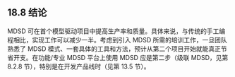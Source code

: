 ## 18.8 结论
MDSD 可在首个模型驱动项目中提高生产率和质量。具体来说，与传统的手工编程相比，实现工作可以减少一半。考虑到引入 MDSD 所需的培训工作，一旦团队熟悉了 MDSD 模式、一套具体的工具和方法，预计从第二个项目开始就能真正节省开支。在功能/专业 MDSD 平台上使用 MDSD 应是第二步（级联 MDSD，见第 8.2.8 节），特别是在开发产品线时（见第 13.5 节）。

